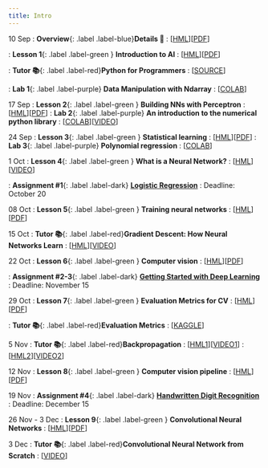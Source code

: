 ```yaml
---
title: Intro
---
```


10 Sep
: **Overview**{: .label .label-blue}**Details 👋**
  : [[HML](https://ykochura.github.io/cv-kpi/?p=course-details.md#1)][[PDF](https://ykochura.github.io/cv-kpi/pdf/course-details.pdf)]
  
: **Lesson 1**{: .label .label-green } **Introduction to AI**
  : [[HML](https://ykochura.github.io/cv-kpi/?p=lecture1.md#1)][[PDF](https://ykochura.github.io/cv-kpi/pdf/lecture1.pdf)]

: **Tutor 📚**{: .label .label-red}**Python for Programmers**
  : [[SOURCE](https://wiki.python.org/moin/BeginnersGuide/Programmers)]

: **Lab 1**{: .label .label-purple} **Data Manipulation with Ndarray**
  : [[COLAB](https://colab.research.google.com/github/YKochura/cv-kpi/blob/main/tutor/ndarray.ipynb)]


17 Sep
: **Lesson 2**{: .label .label-green } **Building NNs with Perceptron**
  : [[HML](https://ykochura.github.io/cv-kpi/?p=lecture2.md#1)][[PDF](https://ykochura.github.io/cv-kpi/pdf/lecture2.pdf)]
: **Lab 2**{: .label .label-purple} **An introduction to the numerical python library**
  : [[COLAB](https://drive.google.com/file/d/1fDCyui3GeaJR_3MFQlgNhQLNng2MWAqX/view?usp=sharing)][[VIDEO](https://www.youtube.com/watch?v=8Mpc9ukltVA&list=PLuqhl4iqeAZZAArMx52S7kIFRwT74Td66&index=9)] 



24 Sep
: **Lesson 3**{: .label .label-green } **Statistical learning**
  : [[HML](https://ykochura.github.io/cv-kpi/?p=lecture3.md#1)][[PDF](https://ykochura.github.io/cv-kpi/pdf/lecture3.pdf)]
: **Lab 3**{: .label .label-purple} **Polynomial regression**
  : [[COLAB](https://colab.research.google.com/github/YKochura/cv-kpi/blob/main/figures/code/lecture3_plots.ipynb)]


1 Oct
: **Lesson 4**{: .label .label-green } **What is a Neural Network?**
  : [[HML](https://www.3blue1brown.com/lessons/neural-networks)][[VIDEO](https://www.youtube.com/watch?v=aircAruvnKk)]

: **Assignment #1**{: .label .label-dark} [**Logistic Regression**](https://ykochura.github.io/cv-kpi/homeworks/lab1/assig1.pdf)
  : Deadline: October 20


08 Oct
: **Lesson 5**{: .label .label-green } **Training neural networks**
  : [[HML](https://ykochura.github.io/cv-kpi/?p=lecture5.md#1)][[PDF](https://ykochura.github.io/cv-kpi/pdf/lecture5.pdf)]


15 Oct
: **Tutor 📚**{: .label .label-red}**Gradient Descent: How Neural Networks Learn**
  : [[HML](https://www.3blue1brown.com/lessons/gradient-descent)][[VIDEO](https://www.youtube.com/watch?v=IHZwWFHWa-w&t=2s)]

22 Oct
: **Lesson 6**{: .label .label-green } **Computer vision**
  : [[HML](https://ykochura.github.io/cv-kpi/?p=lecture6.md#1)][[PDF](https://ykochura.github.io/cv-kpi/pdf/lecture6.pdf)]

: **Assignment #2-3**{: .label .label-dark} [**Getting Started with Deep Learning**](https://ykochura.github.io/cv-kpi/homeworks/assig2-3.pdf)
  : Deadline: November 15 


29 Oct
: **Lesson 7**{: .label .label-green } **Evaluation Metrics for CV**
  : [[HML](https://ykochura.github.io/cv-kpi/?p=lecture7.md#1)][[PDF](https://ykochura.github.io/cv-kpi/pdf/lecture7.pdf)]

: **Tutor 📚**{: .label .label-red}**Evaluation Metrics**
  : [[KAGGLE](https://www.kaggle.com/code/kyuriy/evaluation-metrics-for-multi-class-classification)]

5 Nov
: **Tutor 📚**{: .label .label-red}**Backpropagation**
  : [[HML1](https://www.3blue1brown.com/lessons/backpropagation)][[VIDEO1](https://www.youtube.com/watch?v=Ilg3gGewQ5U&t=2s)]
  : [[HML2](https://www.3blue1brown.com/lessons/backpropagation-calculus)][[VIDEO2](https://www.youtube.com/watch?v=tIeHLnjs5U8)]

12 Nov
: **Lesson 8**{: .label .label-green } **Computer vision pipeline**
  : [[HML](https://ykochura.github.io/cv-kpi/?p=lecture8.md#1)][[PDF](https://ykochura.github.io/cv-kpi/pdf/lecture8.pdf)]

19 Nov
: **Assignment #4**{: .label .label-dark} [**Handwritten Digit Recognition**](https://ykochura.github.io/cv-kpi/homeworks/assig4.pdf)
  : Deadline: December 15 


26 Nov - 3 Dec
: **Lesson 9**{: .label .label-green } **Convolutional Neural Networks**
  : [[HML](https://ykochura.github.io/cv-kpi/?p=lecture9.md#1)][[PDF](https://ykochura.github.io/cv-kpi/pdf/lecture9.pdf)]
  
3 Dec
: **Tutor 📚**{: .label .label-red}**Convolutional Neural Network from Scratch**
  : [[VIDEO](https://www.youtube.com/watch?v=Lakz2MoHy6o)]